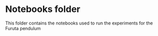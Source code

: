 # Notebooks folder

This folder contains the notebooks used to run the experiments for the Furuta pendulum

